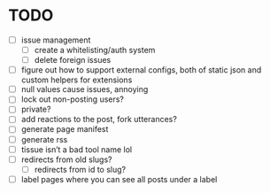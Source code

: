 # TODO
- [ ] issue management
  - [ ] create a whitelisting/auth system
  - [ ] delete foreign issues
- [ ] figure out how to support external configs, both of static json and custom helpers for extensions
- [ ] null values cause issues, annoying
- [ ] lock out non-posting users?
- [ ] private?
- [ ] add reactions to the post, fork utterances?
- [ ] generate page manifest
- [ ] generate rss
- [ ] tissue isn’t a bad tool name lol
- [ ] redirects from old slugs?
    - [ ] redirects from id to slug?
- [ ] label pages where you can see  all posts under a label